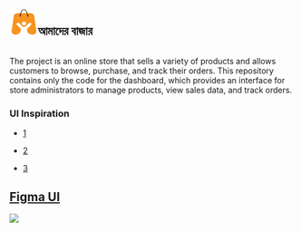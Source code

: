 <div style="display: flex">
<img
      src="./public/amder-bajar-logo.png"
      style="width: 50px; height: 50px"
    />
 <h2> আমাদের বাজার <h2/>

 </div>


The project is an online store that sells a variety of products
and allows customers to browse, purchase, and track their orders. This repository contains only the code for the dashboard,
which provides an interface for store administrators to manage products, view sales data, and track orders.


### UI Inspiration


- [1](https://preview.themeforest.net/item/etrade-multipurpose-ecommerce-nextjs-template/full_screen_preview/48473978)

- [2](https://shofy-angular.vercel.app/home/electronic)

- [3](https://angular.pixelstrap.com/multikart/home/fashion)



## [Figma UI](https://www.figma.com/file/Douo9VLnXKBXb6B2cweSQs/Amader-Bazar?type=design&node-id=605%3A344&mode=design&t=Mne6rFKVXNd21MHM-1)

<img src="./public/showcase/design.svg">